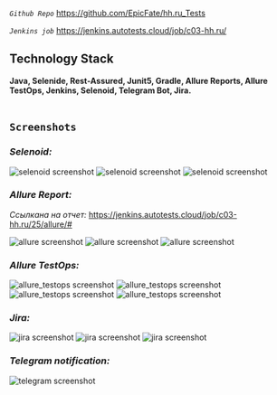_`Github Repo`_
https://github.com/EpicFate/hh.ru_Tests

_`Jenkins job`_
https://jenkins.autotests.cloud/job/c03-hh.ru/

## Technology Stack
**Java, Selenide, Rest-Assured, Junit5, Gradle, Allure Reports, Allure TestOps, Jenkins, Selenoid, Telegram Bot, Jira.**
<br><br>

## `Screenshots`


### *Selenoid:*
![selenoid screenshot](src/test/resources/images/selenoid.png)
![selenoid screenshot](src/test/resources/images/selenoid1.png)
![selenoid screenshot](src/test/resources/images/selenoid.gif)

### *Allure Report:*

_Ссылкана на отчет:_ https://jenkins.autotests.cloud/job/c03-hh.ru/25/allure/#

![allure screenshot](src/test/resources/images/allure_1.png)
![allure screenshot](src/test/resources/images/allure_2.png)
![allure screenshot](src/test/resources/images/allure_3.png)

### *Allure TestOps:*
![allure_testops screenshot](src/test/resources/images/allure_testops_1.png)
![allure_testops screenshot](src/test/resources/images/allure_testops_2.png)
![allure_testops screenshot](src/test/resources/images/allure_testops_3.png)
![allure_testops screenshot](src/test/resources/images/allure_testops_4.png)

### *Jira:*
![jira screenshot](src/test/resources/images/jira_1.png)
![jira screenshot](src/test/resources/images/jira_2.png)
![jira screenshot](src/test/resources/images/error.png)

### *Telegram notification:*
![telegram screenshot](src/test/resources/images/telegram.png)
